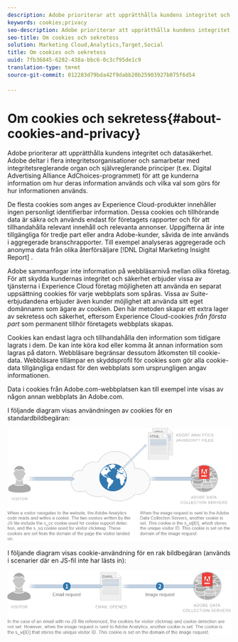 ```yaml
---
description: Adobe prioriterar att upprätthålla kundens integritet och datasäkerhet. Adobe deltar i flera integritetsorganisationer och samarbetar med integritetsreglerande organ och självreglerande principer (t.ex. Digital Advertising Alliance AdChoices-programmet) för att ge kunderna information om hur deras information används och vilka val som görs för hur informationen används.
keywords: cookies;privacy
seo-description: Adobe prioriterar att upprätthålla kundens integritet och datasäkerhet. Adobe deltar i flera integritetsorganisationer och samarbetar med integritetsreglerande organ och självreglerande principer (t.ex. Digital Advertising Alliance AdChoices-programmet) för att ge kunderna information om hur deras information används och vilka val som görs för hur informationen används.
seo-title: Om cookies och sekretess
solution: Marketing Cloud,Analytics,Target,Social
title: Om cookies och sekretess
uuid: 7fb36845-6282-438a-bbc6-0c3cf95de1c9
translation-type: tm+mt
source-git-commit: 012283d79bda42f9dabb20b25903927b075f6d54

---
```



# Om cookies och sekretess{#about-cookies-and-privacy}

Adobe prioriterar att upprätthålla kundens integritet och datasäkerhet. Adobe deltar i flera integritetsorganisationer och samarbetar med integritetsreglerande organ och självreglerande principer (t.ex. Digital Advertising Alliance AdChoices-programmet) för att ge kunderna information om hur deras information används och vilka val som görs för hur informationen används.

De flesta cookies som anges av Experience Cloud-produkter innehåller ingen personligt identifierbar information. Dessa cookies och tillhörande data är säkra och används endast för företagets rapporter och för att tillhandahålla relevant innehåll och relevanta annonser. Uppgifterna är inte tillgängliga för tredje part eller andra Adobe-kunder, såvida de inte används i aggregerade branschrapporter. Till exempel analyseras aggregerade och anonyma data från olika återförsäljare [!DNL Digital Marketing Insight Report] .

Adobe sammanfogar inte information på webbläsarnivå mellan olika företag. För att skydda kundernas integritet och säkerhet erbjuder vissa av tjänsterna i Experience Cloud företag möjligheten att använda en separat uppsättning cookies för varje webbplats som spåras. Vissa av Suite-erbjudandena erbjuder även kunder möjlighet att använda sitt eget domännamn som ägare av cookien. Den här metoden skapar ett extra lager av sekretess och säkerhet, eftersom Experience Cloud-cookies *från första part* som permanent tillhör företagets webbplats skapas.

Cookies kan endast lagra och tillhandahålla den information som tidigare lagrats i dem. De kan inte köra kod eller komma åt annan information som lagras på datorn. Webbläsare begränsar dessutom åtkomsten till cookie-data. Webbläsare tillämpar en skyddsprofil för cookies som gör alla cookie-data tillgängliga endast för den webbplats som ursprungligen angav informationen.

Data i cookies från Adobe.com-webbplatsen kan till exempel inte visas av någon annan webbplats än Adobe.com.

I följande diagram visas användningen av cookies för en standardbildbegäran:

![](assets/CookiesProcessGraphic-01.png)

I följande diagram visas cookie-användning för en rak bildbegäran (används i scenarier där en JS-fil inte har lästs in):

![](assets/CookiesProcessGraphic2.png)

